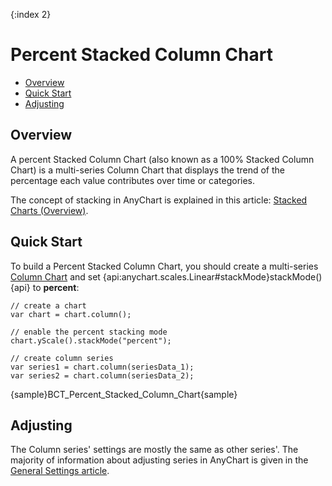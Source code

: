 {:index 2}
# Percent Stacked Column Chart

* [Overview](#overview)
* [Quick Start](#quick_start)
* [Adjusting](#adjusting)

## Overview

A percent Stacked Column Chart (also known as a 100% Stacked Column Chart) is a multi-series Column Chart that displays the trend of the percentage each value contributes over time or categories.

The concept of stacking in AnyChart is explained in this article: [Stacked Charts (Overview)](../Overview).

## Quick Start

To build a Percent Stacked Column Chart, you should create a multi-series [Column Chart](../../Column_Chart) and set {api:anychart.scales.Linear#stackMode}stackMode(){api} to <strong>percent</strong>:

```
// create a chart
var chart = chart.column();

// enable the percent stacking mode
chart.yScale().stackMode("percent");

// create column series
var series1 = chart.column(seriesData_1);
var series2 = chart.column(seriesData_2);
```

{sample}BCT\_Percent\_Stacked\_Column\_Chart{sample}

## Adjusting

The Column series' settings are mostly the same as other series'. The majority of information about adjusting series in AnyChart is given in the [General Settings article](../../General_Settings).